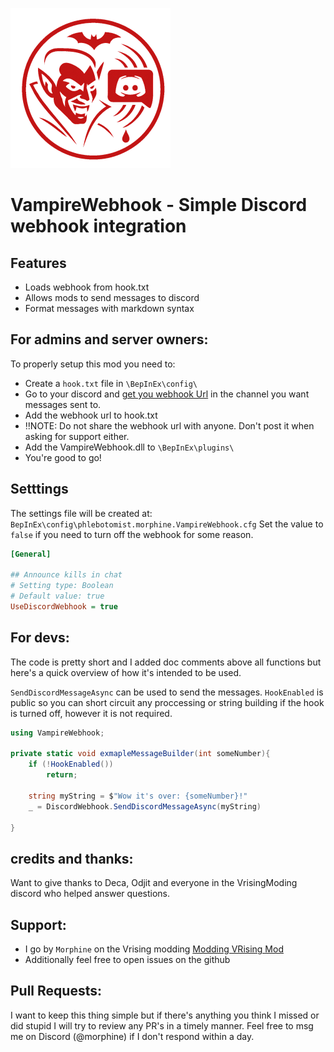 ![](logo.png)

# VampireWebhook - Simple Discord webhook integration

## Features

- Loads webhook from hook.txt
- Allows mods to send messages to discord
- Format messages with markdown syntax

## For admins and server owners:

To properly setup this mod you need to:

- Create a `hook.txt` file in `\BepInEx\config\`
- Go to your discord and [get you webhook Url](https://support.discord.com/hc/en-us/articles/228383668-Intro-to-Webhooks) in the channel you want messages sent to.
- Add the webhook url to hook.txt
- ‼️NOTE: Do not share the webhook url with anyone. Don't post it when asking for support either.
- Add the VampireWebhook.dll to `\BepInEx\plugins\`
- You're good to go!

## Setttings

The settings file will be created at: `BepInEx\config\phlebotomist.morphine.VampireWebhook.cfg`
Set the value to `false` if you need to turn off the webhook for some reason.

```ini
[General]

## Announce kills in chat
# Setting type: Boolean
# Default value: true
UseDiscordWebhook = true
```

## For devs:

The code is pretty short and I added doc comments above all functions but here's a quick overview of how it's intended to be used.

`SendDiscordMessageAsync` can be used to send the messages. `HookEnabled` is public so you can short circuit any proccessing or string building if the hook is turned off, however it is not required.

```csharp
using VampireWebhook;

private static void exmapleMessageBuilder(int someNumber){
    if (!HookEnabled())
        return;

    string myString = $"Wow it's over: {someNumber}!"
    _ = DiscordWebhook.SendDiscordMessageAsync(myString)

}
```

## credits and thanks:

Want to give thanks to Deca, Odjit and everyone in the VrisingModing discord who helped answer questions.

## Support:

- I go by `Morphine` on the Vrising modding [Modding VRising Mod ](]https://vrisingmods.com/discord)
- Additionally feel free to open issues on the github

## Pull Requests:

I want to keep this thing simple but if there's anything you think I missed or did stupid I will try to review any PR's in a timely manner. Feel free to msg me on Discord (@morphine) if I don't respond within a day.
